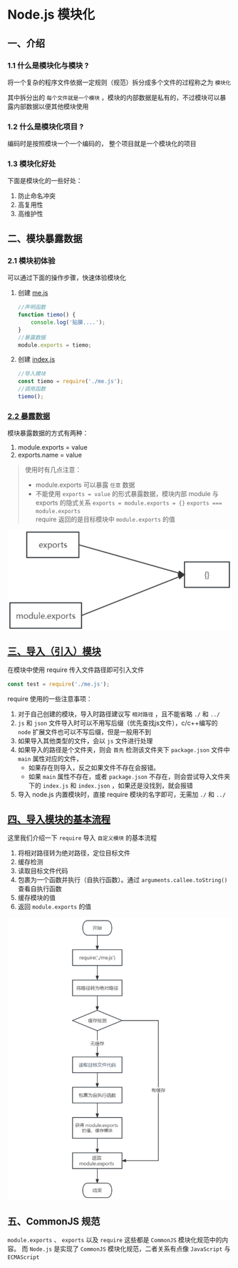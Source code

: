 # Node.js 模块化

## 一、介绍

### 1.1 什么是模块化与模块 ?
将一个复杂的程序文件依据一定规则（规范）拆分成多个文件的过程称之为 `模块化`

其中拆分出的 `每个文件就是一个模块` ，模块的内部数据是私有的，不过模块可以暴露内部数据以便其他模块使用

### 1.2 什么是模块化项目 ?
编码时是按照模块一个一个编码的， 整个项目就是一个模块化的项目

### 1.3 模块化好处
下面是模块化的一些好处：
1. 防止命名冲突
2. 高复用性
3. 高维护性


## 二、模块暴露数据

### 2.1 模块初体验
可以通过下面的操作步骤，快速体验模块化
1. 创建 [me.js](代码/05_模块化/代码/01_初体验/me.js)
   ```js
   //声明函数
   function tiemo() {
       console.log('贴膜....');
   }
   //暴露数据
   module.exports = tiemo;
   ```
2. 创建 [index.js](代码/05_模块化/代码/01_初体验/index.js)
   ```js
   //导入模块
   const tiemo = require('./me.js');
   //调用函数
   tiemo();
   ```

### [2.2 暴露数据](代码/05_模块化/代码/02_模块暴露数据/me.js)
模块暴露数据的方式有两种：
1. module.exports = value
2. exports.name = value

> 使用时有几点注意：
> - module.exports 可以暴露 `任意` 数据
> - 不能使用 `exports = value` 的形式暴露数据，模块内部 module 与 exports 的隐式关系 `exports = module.exports = {}`  `exports === module.exports`  
> require 返回的是目标模块中 `module.exports` 的值  

![1683296652447](image/05_NodeJS模块化/1683296652447.png)


## [三、导入（引入）模块](代码/05_模块化/代码/03_导入模块/index.js)
在模块中使用 require 传入文件路径即可引入文件
```js
const test = require('./me.js');
```

require 使用的一些注意事项：
1. 对于自己创建的模块，导入时路径建议写 `相对路径` ，且不能省略 `./` 和 `../`
2. `js` 和 `json` 文件导入时可以不用写后缀（优先查找js文件），c/c++编写的 `node` 扩展文件也可以不写后缀，但是一般用不到
3. 如果导入其他类型的文件，会以 `js` 文件进行处理
4. 如果导入的路径是个文件夹，则会 `首先` 检测该文件夹下 `package.json` 文件中 `main` 属性对应的文件，
   - 如果存在则导入，反之如果文件不存在会报错。
   - 如果 `main` 属性不存在，或者 `package.json` 不存在，则会尝试导入文件夹下的 `index.js` 和 `index.json` ，如果还是没找到，就会报错
5. 导入 node.js 内置模块时，直接 require 模块的名字即可，无需加 `./` 和 `../`


## [四、导入模块的基本流程](代码/05_模块化/代码/05_require/show.js)
这里我们介绍一下 `require` 导入 `自定义模块` 的基本流程
1. 将相对路径转为绝对路径，定位目标文件
2. 缓存检测
3. 读取目标文件代码
4. 包裹为一个函数并执行（自执行函数）。通过 `arguments.callee.toString()` 查看自执行函数
5. 缓存模块的值
6. 返回 `module.exports` 的值

![1683296785095](image/05_NodeJS模块化/1683296785095.png)


## 五、CommonJS 规范
`module.exports` 、 `exports` 以及 `require` 这些都是 `CommonJS` 模块化规范中的内容。
而 `Node.js` 是实现了 `CommonJS` 模块化规范，二者关系有点像 `JavaScript` 与 `ECMAScript`

